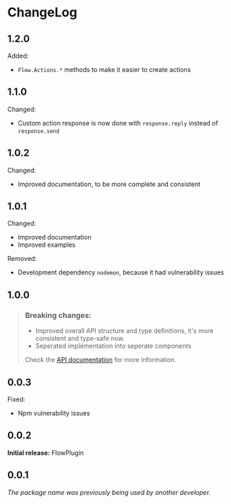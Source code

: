 # ChangeLog

## 1.2.0

Added:
- `Flow.Actions.*` methods to make it easier to create actions

## 1.1.0

Changed:
- Custom action response is now done with `response.reply` instead of `response.send`

## 1.0.2

Changed:
- Improved documentation, to be more complete and consistent

## 1.0.1

Changed:
- Improved documentation
- Improved examples

Removed:
- Development dependency `nodemon`, because it had vulnerability issues

## 1.0.0

> ### **Breaking changes:**
> 
> - Improved overall API structure and type definitions, it's more consistent and type-safe now.
> - Seperated implementation into seperate components
> 
> Check the [API documentation](https://github.com/DrafaKiller/FlowPlugin-ts/blob/v1.0.0/README.md) for more information.

## 0.0.3

Fixed:
- Npm vulnerability issues

## 0.0.2

**Initial release:** FlowPlugin

## 0.0.1

*The package name was previously being used by another developer.*
